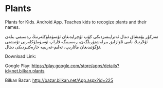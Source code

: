 Plants
======

Plants for Kids. Android App. Teaches kids to recogize plants and their names.

مەزكۇر يۇمشاق دىتال ئەتراپىمىزدىكى كۆپ ئۇچرايدىغان ئۆسۈملۈكلەرنىڭ رەسىمى بىلەن ئۇلارنىڭ نامى ئاۋازلىق بىرلەشتۈرىلگەن، رەسىمگە قاراپ ئۆسۈملۈكلەرنى تۇنىشنى ئۆگۈتىدىغان مائارىپ، تەلىم-تەربىيە خارەكتىردىكى دىتال.

Download Link:

Google Play: https://play.google.com/store/apps/details?id=net.bilkan.plants

Bilkan Bazar: http://bazar.bilkan.net/App.aspx?id=225
